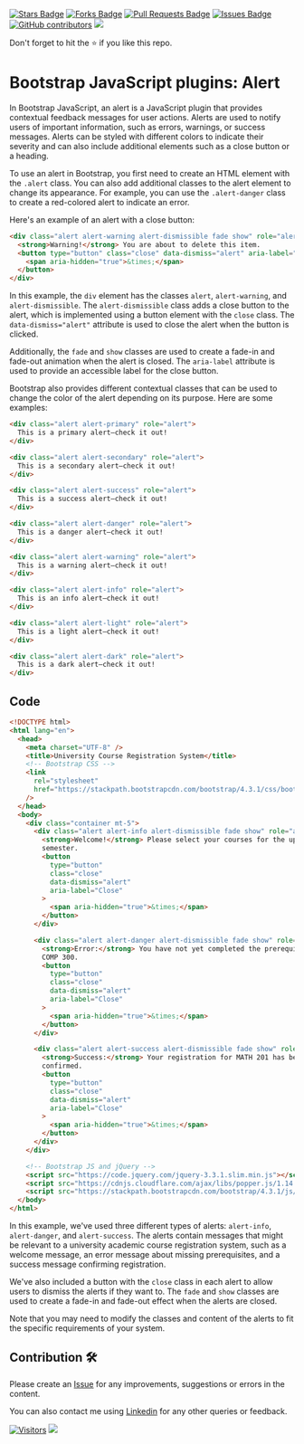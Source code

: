 <a href="https://github.com/drshahizan/learn-php/stargazers"><img src="https://img.shields.io/github/stars/drshahizan/learn-php" alt="Stars Badge"/></a>
<a href="https://github.com/drshahizan/learn-php/network/members"><img src="https://img.shields.io/github/forks/drshahizan/learn-php" alt="Forks Badge"/></a>
<a href="https://github.com/drshahizan/learn-php/pulls"><img src="https://img.shields.io/github/issues-pr/drshahizan/learn-php" alt="Pull Requests Badge"/></a>
<a href="https://github.com/drshahizan/learn-php/issues"><img src="https://img.shields.io/github/issues/drshahizan/learn-php" alt="Issues Badge"/></a>
<a href="https://github.com/drshahizan/learn-php/graphs/contributors"><img alt="GitHub contributors" src="https://img.shields.io/github/contributors/drshahizan/learn-php?color=2b9348"></a>
![](https://visitor-badge.glitch.me/badge?page_id=drshahizan/learn-php)

Don't forget to hit the :star: if you like this repo.

# Bootstrap JavaScript plugins: Alert

In Bootstrap JavaScript, an alert is a JavaScript plugin that provides contextual feedback messages for user actions. Alerts are used to notify users of important information, such as errors, warnings, or success messages. Alerts can be styled with different colors to indicate their severity and can also include additional elements such as a close button or a heading.

To use an alert in Bootstrap, you first need to create an HTML element with the `.alert` class. You can also add additional classes to the alert element to change its appearance. For example, you can use the `.alert-danger` class to create a red-colored alert to indicate an error.

Here's an example of an alert with a close button:

```html
<div class="alert alert-warning alert-dismissible fade show" role="alert">
  <strong>Warning!</strong> You are about to delete this item.
  <button type="button" class="close" data-dismiss="alert" aria-label="Close">
    <span aria-hidden="true">&times;</span>
  </button>
</div>
```

In this example, the `div` element has the classes `alert`, `alert-warning`, and `alert-dismissible`. The `alert-dismissible` class adds a close button to the alert, which is implemented using a button element with the `close` class. The `data-dismiss="alert"` attribute is used to close the alert when the button is clicked. 

Additionally, the `fade` and `show` classes are used to create a fade-in and fade-out animation when the alert is closed. The `aria-label` attribute is used to provide an accessible label for the close button.

Bootstrap also provides different contextual classes that can be used to change the color of the alert depending on its purpose. Here are some examples:

```html
<div class="alert alert-primary" role="alert">
  This is a primary alert—check it out!
</div>

<div class="alert alert-secondary" role="alert">
  This is a secondary alert—check it out!
</div>

<div class="alert alert-success" role="alert">
  This is a success alert—check it out!
</div>

<div class="alert alert-danger" role="alert">
  This is a danger alert—check it out!
</div>

<div class="alert alert-warning" role="alert">
  This is a warning alert—check it out!
</div>

<div class="alert alert-info" role="alert">
  This is an info alert—check it out!
</div>

<div class="alert alert-light" role="alert">
  This is a light alert—check it out!
</div>

<div class="alert alert-dark" role="alert">
  This is a dark alert—check it out!
</div>
```
## Code

```html
<!DOCTYPE html>
<html lang="en">
  <head>
    <meta charset="UTF-8" />
    <title>University Course Registration System</title>
    <!-- Bootstrap CSS -->
    <link
      rel="stylesheet"
      href="https://stackpath.bootstrapcdn.com/bootstrap/4.3.1/css/bootstrap.min.css"
    />
  </head>
  <body>
    <div class="container mt-5">
      <div class="alert alert-info alert-dismissible fade show" role="alert">
        <strong>Welcome!</strong> Please select your courses for the upcoming
        semester.
        <button
          type="button"
          class="close"
          data-dismiss="alert"
          aria-label="Close"
        >
          <span aria-hidden="true">&times;</span>
        </button>
      </div>

      <div class="alert alert-danger alert-dismissible fade show" role="alert">
        <strong>Error:</strong> You have not yet completed the prerequisites for
        COMP 300.
        <button
          type="button"
          class="close"
          data-dismiss="alert"
          aria-label="Close"
        >
          <span aria-hidden="true">&times;</span>
        </button>
      </div>

      <div class="alert alert-success alert-dismissible fade show" role="alert">
        <strong>Success:</strong> Your registration for MATH 201 has been
        confirmed.
        <button
          type="button"
          class="close"
          data-dismiss="alert"
          aria-label="Close"
        >
          <span aria-hidden="true">&times;</span>
        </button>
      </div>
    </div>

    <!-- Bootstrap JS and jQuery -->
    <script src="https://code.jquery.com/jquery-3.3.1.slim.min.js"></script>
    <script src="https://cdnjs.cloudflare.com/ajax/libs/popper.js/1.14.7/umd/popper.min.js"></script>
    <script src="https://stackpath.bootstrapcdn.com/bootstrap/4.3.1/js/bootstrap.min.js"></script>
  </body>
</html>

```

In this example, we've used three different types of alerts: `alert-info`, `alert-danger`, and `alert-success`. The alerts contain messages that might be relevant to a university academic course registration system, such as a welcome message, an error message about missing prerequisites, and a success message confirming registration.

We've also included a button with the `close` class in each alert to allow users to dismiss the alerts if they want to. The `fade` and `show` classes are used to create a fade-in and fade-out effect when the alerts are closed.

Note that you may need to modify the classes and content of the alerts to fit the specific requirements of your system.

## Contribution 🛠️
Please create an [Issue](https://github.com/drshahizan/learn-php/issues) for any improvements, suggestions or errors in the content.

You can also contact me using [Linkedin](https://www.linkedin.com/in/drshahizan/) for any other queries or feedback.

[![Visitors](https://api.visitorbadge.io/api/visitors?path=https%3A%2F%2Fgithub.com%2Fdrshahizan&labelColor=%23697689&countColor=%23555555&style=plastic)](https://visitorbadge.io/status?path=https%3A%2F%2Fgithub.com%2Fdrshahizan)
![](https://hit.yhype.me/github/profile?user_id=81284918)

